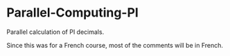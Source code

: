 # Parallel-Computing-PI
Parallel calculation of PI decimals.

Since this was for a French course, most of the comments will be in French.
